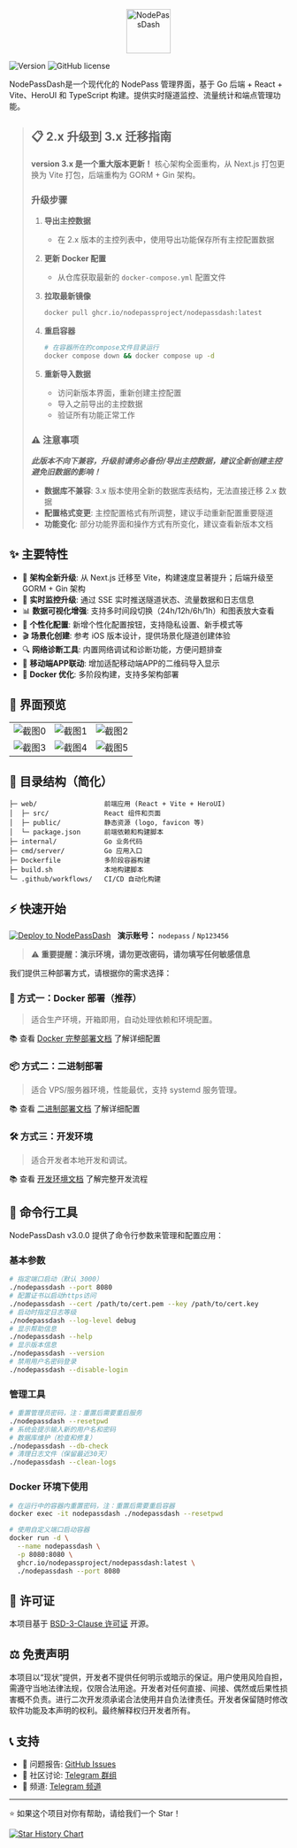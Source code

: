 <div align="center">
  <img src="docs/nodepassdash-logo.svg" alt="NodePassDash" height="80">
</div>

![Version](https://img.shields.io/badge/version-3.1.3-blue.svg)
![GitHub license](https://img.shields.io/github/license/NodePassProject/NodePassDash)

NodePassDash是一个现代化的 NodePass 管理界面，基于 Go 后端 + React + Vite、HeroUI 和 TypeScript 构建。提供实时隧道监控、流量统计和端点管理功能。

> ## 📋 2.x 升级到 3.x 迁移指南
> **version 3.x 是一个重大版本更新！** 核心架构全面重构，从 Next.js 打包更换为 Vite 打包，后端重构为 GORM + Gin 架构。
>
> ### 升级步骤
>
> 1. **导出主控数据**
>
>    - 在 2.x 版本的主控列表中，使用导出功能保存所有主控配置数据
>
> 2. **更新 Docker 配置**
>
>    - 从仓库获取最新的 `docker-compose.yml` 配置文件
>
> 3. **拉取最新镜像**
>
>    ```bash
>    docker pull ghcr.io/nodepassproject/nodepassdash:latest
>    ```
>
> 4. **重启容器**
>
>    ```bash
>    # 在容器所在的compose文件目录运行
>    docker compose down && docker compose up -d
>    ```
>
> 5. **重新导入数据**
>
>    - 访问新版本界面，重新创建主控配置
>    - 导入之前导出的主控数据
>    - 验证所有功能正常工作
>
> ### ⚠️ 注意事项
> ***此版本不向下兼容，升级前请务必备份/导出主控数据，建议全新创建主控避免旧数据的影响！***
> - **数据库不兼容**: 3.x 版本使用全新的数据库表结构，无法直接迁移 2.x 数据
> - **配置格式变更**: 主控配置格式有所调整，建议手动重新配置重要隧道
> - **功能变化**: 部分功能界面和操作方式有所变化，建议查看新版本文档

## ✨ 主要特性

- 🚀 **架构全新升级**: 从 Next.js 迁移至 Vite，构建速度显著提升；后端升级至 GORM + Gin 架构
- 🎯 **实时监控升级**: 通过 SSE 实时推送隧道状态、流量数据和日志信息
- 📊 **数据可视化增强**: 支持多时间段切换（24h/12h/6h/1h）和图表放大查看
- 🎨 **个性化配置**: 新增个性化配置按钮，支持隐私设置、新手模式等
- 🎬 **场景化创建**: 参考 iOS 版本设计，提供场景化隧道创建体验
- 🔍 **网络诊断工具**: 内置网络调试和诊断功能，方便问题排查
- 📱 **移动端APP联动**: 增加适配移动端APP的二维码导入显示
- 🐳 **Docker 优化**: 多阶段构建，支持多架构部署

## 📸 界面预览

| | | |
|---|---|---|
| ![截图0](docs/00.png) | ![截图1](docs/01.png) | ![截图2](docs/02.png) |
| ![截图3](docs/03.png) | ![截图4](docs/04.png) | ![截图5](docs/05.png) |

## 📂 目录结构（简化）
```text
├─ web/                 前端应用 (React + Vite + HeroUI)
│  ├─ src/              React 组件和页面
│  ├─ public/           静态资源 (logo, favicon 等)
│  └─ package.json      前端依赖和构建脚本
├─ internal/            Go 业务代码
├─ cmd/server/          Go 应用入口
├─ Dockerfile           多阶段容器构建
├─ build.sh             本地构建脚本
└─ .github/workflows/   CI/CD 自动化构建
```

## ⚡️ 快速开始

<div style="display: flex; align-items: center; gap: 12px;">
  <a href="https://dash.nodepass.eu/">
    <img src="https://img.shields.io/badge/点击体验_Demo-000?style=for-the-badge&logo=heroui&logoColor=white&labelColor=000" alt="Deploy to NodePassDash">
  </a>
  <span><strong>演示账号：</strong> <code>nodepass</code> / <code>Np123456</code></span>
</div>

> ⚠️ **重要提醒：演示环境，请勿更改密码，请勿填写任何敏感信息**

我们提供三种部署方式，请根据你的需求选择：

### 🐳 方式一：Docker 部署（推荐）

> 适合生产环境，开箱即用，自动处理依赖和环境配置。

📚 查看 [Docker 完整部署文档](docs/DOCKER.md) 了解详细配置

### 📦 方式二：二进制部署

> 适合 VPS/服务器环境，性能最优，支持 systemd 服务管理。

📚 查看 [二进制部署文档](docs/BINARY.md) 了解详细配置

### 🛠️ 方式三：开发环境

> 适合开发者本地开发和调试。

📚 查看 [开发环境文档](docs/DEVELOPMENT.md) 了解完整开发流程

## 🔧 命令行工具

NodePassDash v3.0.0 提供了命令行参数来管理和配置应用：

### 基本参数

```bash
# 指定端口启动（默认 3000）
./nodepassdash --port 8080
# 配置证书以启动https访问
./nodepassdash --cert /path/to/cert.pem --key /path/to/cert.key
# 启动时指定日志等级
./nodepassdash --log-level debug
# 显示帮助信息
./nodepassdash --help
# 显示版本信息
./nodepassdash --version
# 禁用用户名密码登录
./nodepassdash --disable-login
```

### 管理工具

```bash
# 重置管理员密码，注：重置后需要重启服务
./nodepassdash --resetpwd
# 系统会提示输入新的用户名和密码
# 数据库维护（检查和修复）
./nodepassdash --db-check
# 清理日志文件（保留最近30天）
./nodepassdash --clean-logs
```

### Docker 环境下使用

```bash
# 在运行中的容器内重置密码，注：重置后需要重启容器
docker exec -it nodepassdash ./nodepassdash --resetpwd

# 使用自定义端口启动容器
docker run -d \
  --name nodepassdash \
  -p 8080:8080 \
  ghcr.io/nodepassproject/nodepassdash:latest \
  ./nodepassdash --port 8080
```

## 📄 许可证

本项目基于 [BSD-3-Clause 许可证](LICENSE) 开源。

## ⚖️ 免责声明

本项目以“现状”提供，开发者不提供任何明示或暗示的保证。用户使用风险自担，需遵守当地法律法规，仅限合法用途。开发者对任何直接、间接、偶然或后果性损害概不负责。进行二次开发须承诺合法使用并自负法律责任。开发者保留随时修改软件功能及本声明的权利。最终解释权归开发者所有。

## 📞 支持

- 🐛 问题报告: [GitHub Issues](https://github.com/NodePassProject/NodePassDash/issues)
- 💬 社区讨论: [Telegram 群组](https://t.me/NodePassGroup)
- 📢 频道: [Telegram 频道](https://t.me/NodePassChannel)

---

⭐ 如果这个项目对你有帮助，请给我们一个 Star！

[![Star History Chart](https://api.star-history.com/svg?repos=NodePassProject/NodePassDash&type=Date)](https://star-history.com/#NodePassProject/NodePassDash&Date)

